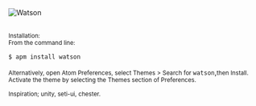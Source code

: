 <img align="left" src="https://i.imgur.com/X77lfme.jpg" alt="Watson">
<br/>
<br/>

<small>Installation:<br/>From the command line:</small>

```bash
$ apm install watson
```

<small>Alternatively, open Atom Preferences, select Themes > Search for </small>`watson`,<small>then Install.</small></br><small>Activate the theme by selecting the Themes section of Preferences.</small>

<small>Inspiration; unity, seti-ui, chester.</small>

